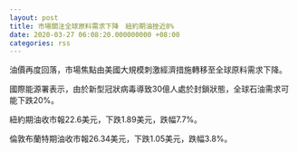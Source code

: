 ```yaml
---
layout: post
title: 市場關注全球原料需求下降　紐約期油挫近8%
date: 2020-03-27 06:08:20.000000000 +08:00
categories: rss
---
```


油價再度回落，市場焦點由美國大規模刺激經濟措施轉移至全球原料需求下降。

國際能源署表示，由於新型冠狀病毒導致30億人處於封鎖狀態，全球石油需求可能下跌20%。

紐約期油收市報22.6美元，下跌1.89美元，跌幅7.7%。

倫敦布蘭特期油收市報26.34美元，下跌1.05美元，跌幅3.8%。
